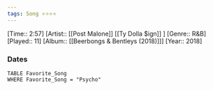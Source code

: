 ```yaml
---
tags: Song ⭐⭐⭐⭐ 
---
```

[Time:: 2:57]
[Artist:: [[Post Malone]] [[Ty Dolla $ign]] ]
[Genre:: R&B]
[Played:: 11]
[Album:: [[Beerbongs & Bentleys (2018)]]]
[Year:: 2018]
### Dates
````dataview
TABLE Favorite_Song
WHERE Favorite_Song = "Psycho"
````
